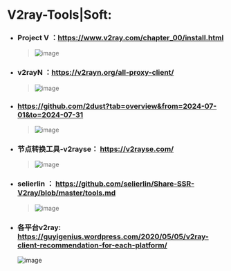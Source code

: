 # V2ray-Tools|Soft:
* ### Project V ：https://www.v2ray.com/chapter_00/install.html

     >![image](https://github.com/user-attachments/assets/e9757a8c-b9d2-480e-beb7-1d03aa42f7fa)

* ### v2rayN ：https://v2rayn.org/all-proxy-client/
 
     >![image](https://github.com/user-attachments/assets/3c91bb5f-fa7f-4f0f-889c-89b8b2effb19)

* ### https://github.com/2dust?tab=overview&from=2024-07-01&to=2024-07-31

     >![image](https://github.com/user-attachments/assets/a7a715e4-4728-48ce-9e68-75187d067192)


* ### 节点转换工具-v2rayse： https://v2rayse.com/

     >![image](https://github.com/user-attachments/assets/1cf76c78-580b-4a55-9994-d47390d8a922)

*  ### selierlin ： https://github.com/selierlin/Share-SSR-V2ray/blob/master/tools.md
   
     >![image](https://github.com/user-attachments/assets/84af50f2-e571-4dd4-86ae-0e372e395b6a)


*  ### 各平台v2ray:  https://guyigenius.wordpress.com/2020/05/05/v2ray-client-recommendation-for-each-platform/

     ![image](https://github.com/user-attachments/assets/45eb4e7d-8d27-4620-b856-4103fa97db57)







